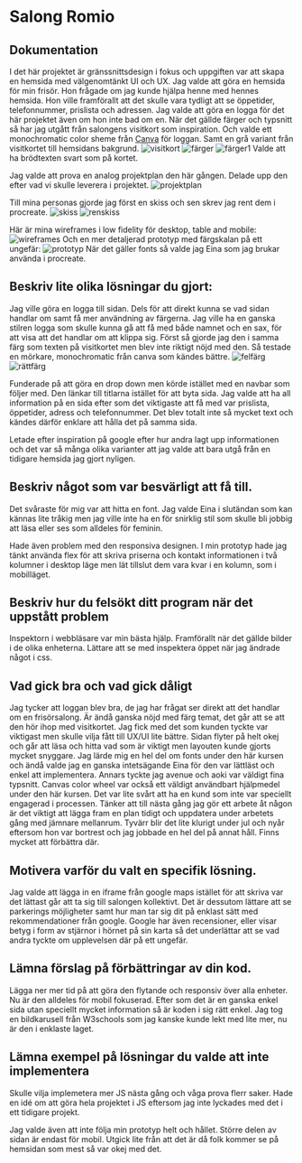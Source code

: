 # Salong Romio

## Dokumentation

I det här projektet är gränssnittsdesign i fokus och uppgiften var att skapa en hemsida med välgenomtänkt UI och UX. Jag
valde att göra en hemsida för min frisör. Hon frågade om jag kunde hjälpa henne med hennes hemsida. Hon ville
framförallt att det skulle vara tydligt att se öppetider, telefonnummer, prislista och adressen. Jag valde att göra en
logga för det här projektet även om hon inte bad om en. När det gällde färger och typsnitt så har jag utgått från
salongens visitkort som inspiration. Och valde ett monochromatic
color sheme från [Canva](https://www.canva.com/colors/color-wheel/) för loggan. Samt en grå variant från 
visitkortet till hemsidans bakgrund.
![visitkort](img/visitkort.JPG)
![färger](img/monochromatic.png)
![färger1](img/monochromatic1.png)
Valde att ha brödtexten svart som på kortet.

Jag valde att prova en analog projektplan den här gången. Delade upp den efter vad vi skulle leverera i projektet.
![projektplan](img/)

Till mina personas gjorde jag först en skiss och sen skrev jag rent dem i procreate.
![skiss](img/personas_skiss.png)
![renskiss](img/personas.JPG)

Här är mina wireframes i low fidelity för desktop, table and mobile:
![wireframes](img/wireframes.PNG)
Och en mer detaljerad prototyp med färgskalan på ett ungefär:
![prototyp](img/prototyp.PNG)
När det gäller fonts så valde jag Eina som jag brukar använda i
procreate.

## Beskriv lite olika lösningar du gjort:

Jag ville göra en logga till sidan. Dels för att direkt kunna se vad sidan handlar om samt få mer användning av färgerna. Jag ville ha en ganska stilren logga som skulle kunna gå att få med både namnet och en sax, för att visa att det handlar om att klippa sig. Först så gjorde jag den i samma färg som texten på visitkortet men blev inte riktigt nöjd med den. Så testade en mörkare, monochromatic från canva som kändes bättre.
![felfärg](img/Logo_Romio.jpeg)![rättfärg](img/Logo_Romio.png)

Funderade på att göra en drop down men körde istället med en navbar som följer med. Den länkar till titlarna istället för att byta sida.
Jag valde att ha all information på en sida efter som det viktigaste att få med var prislista, öppetider, adress och telefonnummer. Det blev totalt inte så mycket text och kändes därför enklare att hålla det på samma sida.

Letade efter inspiration på google efter hur andra lagt upp informationen och det var så många olika varianter att jag valde att bara utgå från en tidigare hemsida jag gjort nyligen.


## Beskriv något som var besvärligt att få till. 

Det svåraste för mig var att hitta en font. Jag valde Eina i slutändan som kan kännas lite tråkig men jag ville inte ha en för snirklig stil som skulle bli jobbig att läsa eller ses som alldeles för feminin. 

Hade även problem med den responsiva designen. I min prototyp hade jag tänkt använda flex för att skriva priserna och kontakt informationen i två kolumner i desktop läge men lät tillslut dem vara kvar i en kolumn, som i mobilläget.

## Beskriv hur du felsökt ditt program när det uppstått problem 

Inspektorn i webbläsare var min bästa hjälp. Framförallt när det gällde bilder i de olika enheterna. Lättare att se med inspektera öppet när jag ändrade något i css.

## Vad gick bra och vad gick dåligt

Jag tycker att loggan blev bra, de jag har frågat ser direkt att det handlar om en frisörsalong. Är ändå ganska nöjd med färg temat, det går att se att den hör ihop med visitkortet. Jag fick med det som kunden tyckte var viktigast men skulle vilja fått till UX/UI lite bättre. Sidan flyter på helt okej och går att läsa och hitta vad som är viktigt men layouten kunde gjorts mycket snyggare.
Jag lärde mig en hel del om fonts under den här kursen och ändå valde jag en ganska intetsägande Eina för den var lättläst och enkel att implementera. Annars tyckte jag avenue och aoki var väldigt fina typsnitt. Canvas color wheel var också ett väldigt användbart hjälpmedel under den här kursen.
Det var lite svårt att ha en kund som inte var speciellt engagerad i processen. Tänker att till nästa gång jag gör ett arbete åt någon är det viktigt att lägga fram en plan tidigt och uppdatera under arbetets gång med jämnare mellanrum. Tyvärr blir det lite klurigt under jul och nyår eftersom hon var bortrest och jag jobbade en hel del på annat håll. Finns mycket att förbättra där.

## Motivera varför du valt en specifik lösning. 

Jag valde att lägga in en iframe från google maps istället för att
skriva var det lättast går att ta sig till salongen kollektivt.
Det är dessutom lättare att se parkerings möjligheter samt hur man tar sig dit på enklast sätt med rekommendationer från google.
Google har även recensioner, eller visar betyg i form av stjärnor i hörnet på sin karta så det underlättar att se vad andra tyckte om upplevelsen där på ett ungefär.

## Lämna förslag på förbättringar av din kod. 

Lägga ner mer tid på att göra den flytande och responsiv över alla enheter. Nu är den alldeles för mobil fokuserad. Efter som det är en ganska enkel sida utan speciellt mycket information så är koden i sig rätt enkel. Jag tog en bildkarusell från W3schools som jag kanske kunde lekt med lite mer, nu är den i enklaste laget.

## Lämna exempel på lösningar du valde att inte implementera

Skulle vilja implemetera mer JS nästa gång och våga prova flerr saker. Hade en idé om att göra hela projektet i JS eftersom jag
inte lyckades med det i ett tidigare projekt. 

Jag valde även att inte följa min prototyp helt och hållet. Större delen av sidan är endast för mobil. Utgick lite från att det är då folk kommer se på hemsidan som mest så var okej med det.

